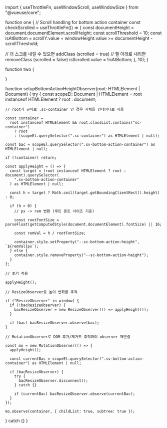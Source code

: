 

import { useThrottleFn, useWindowScroll, useWindowSize } from "@vueuse/core";



function one { 
    // Scroll handling for bottom action container
const checkScrolled = useThrottleFn(() => {
  const documentHeight = document.documentElement.scrollHeight;
  const scrollThreshold = 10;
  const isAtBottom = scrollY.value + windowHeight.value >= documentHeight - scrollThreshold;

  // 더 스크롤 내릴 수 있으면 addClass (scrolled = true)
  // 젤 아래로 내리면 removeClass (scrolled = false)
  isScrolled.value = !isAtBottom;
}, 10);
}

function two { 
    
}

function setupBottomActionHeightObserver(root: HTMLElement | Document) {
  try {
    const scopeEl: Document | HTMLElement = root instanceof HTMLElement ? root : document;

    // root가 곧바로 .sc-container 인 경우 자체를 컨테이너로 사용

    const container =
      root instanceof HTMLElement && root.classList.contains("sc-container")
        ? root
        : (scopeEl.querySelector(".sc-container") as HTMLElement | null);

    const bac = scopeEl.querySelector(".sv-bottom-action-container") as HTMLElement | null;

    if (!container) return;

    const applyHeight = () => {
      const target = (root instanceof HTMLElement ? root : document).querySelector(
        ".sv-bottom-action-container"
      ) as HTMLElement | null;

      const h = target ? Math.ceil(target.getBoundingClientRect().height) : 0;

      if (h > 0) {
        // px -> rem 변환 (루트 폰트 사이즈 기준)

        const rootFontSize = parseFloat(getComputedStyle(document.documentElement).fontSize) || 16;

        const remVal = h / rootFontSize;

        container.style.setProperty("--sc-bottom-action-height", `${remVal}px`);
      } else {
        container.style.removeProperty("--sc-bottom-action-height");
      }
    };

    // 초기 적용

    applyHeight();

    // ResizeObserver로 높이 변화를 추적

    if ("ResizeObserver" in window) {
      if (!bacResizeObserver) {
        bacResizeObserver = new ResizeObserver(() => applyHeight());
      }

      if (bac) bacResizeObserver.observe(bac);
    }

    // MutationObserver로 DOM 추가/제거도 추적하여 observer 재연결

    const mo = new MutationObserver(() => {
      applyHeight();

      const currentBac = scopeEl.querySelector(".sv-bottom-action-container") as HTMLElement | null;

      if (bacResizeObserver) {
        try {
          bacResizeObserver.disconnect();
        } catch {}

        if (currentBac) bacResizeObserver.observe(currentBac);
      }
    });

    mo.observe(container, { childList: true, subtree: true });
  } catch {}
}
